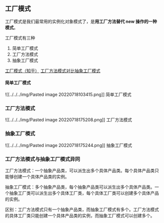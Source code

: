 ## 工厂模式

工厂模式是我们最常用的实例化对象模式了，是**用工厂方法替代 new 操作的一种模式**。

工厂模式有三种

1. 简单工厂模式
2. 工厂方法模式
3. 抽象工厂模式

[工厂模式（知乎）](https://zhuanlan.zhihu.com/p/110419316)
[工厂方法模式对比抽象工厂模式](https://developer.aliyun.com/article/238431)

#### 简单工厂模式

![[../../../img/Pasted image 20220718103415.png]]
<span class="title">简单工厂模式</span>
### 工厂方法模式

![[../../../img/Pasted image 20220718175208.png]]
<span class="title">工厂方法模式</span>
### 抽象工厂模式

![[../../../img/Pasted image 20220718175244.png]]
<span class="title">抽象工厂模式</span>

### 工厂方法模式与抽象工厂模式异同

工厂方法模式：一个抽象产品类，可以派生出多个具体产品类。每个具体产品类只能够创建一个具体产品类的实例。

抽象工厂模式：多个抽象产品类，每个抽象产品类可以派生出多个具体产品类。一个抽象工厂类可以派生出多个具体工厂类，每个具体工厂类可以创建多个具体产品的实例。

区别：工厂方法模式只有一个抽象产品类，而抽象工厂模式有多个。工厂方法模式的具体工厂类只能创建一个具体产品类的实例，而抽象工厂模式可以创建多个。